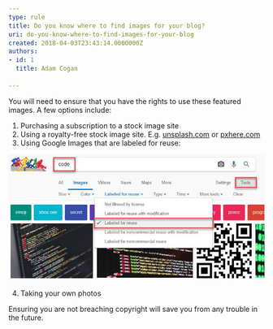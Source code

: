 ```yaml
---
type: rule
title: Do you know where to find images for your blog?
uri: do-you-know-where-to-find-images-for-your-blog
created: 2018-04-03T23:43:14.0000000Z
authors:
- id: 1
  title: Adam Cogan

---
```


You will need to ensure that you have the rights to use these featured images. A few options include:
 
1. Purchasing a subscription to a stock image site
2. Using a royalty-free stock image site. E.g. [unsplash.com](https://unsplash.com/) or [pxhere.com](https://pxhere.com/)
3. Using Google Images that are labeled for reuse: 

![ Finding Images Labelled for Reuse within Google Images](google-image-labeled-reuse.jpg)

4. Taking your own photos


Ensuring you are not breaching copyright will save you from any trouble in the future.
